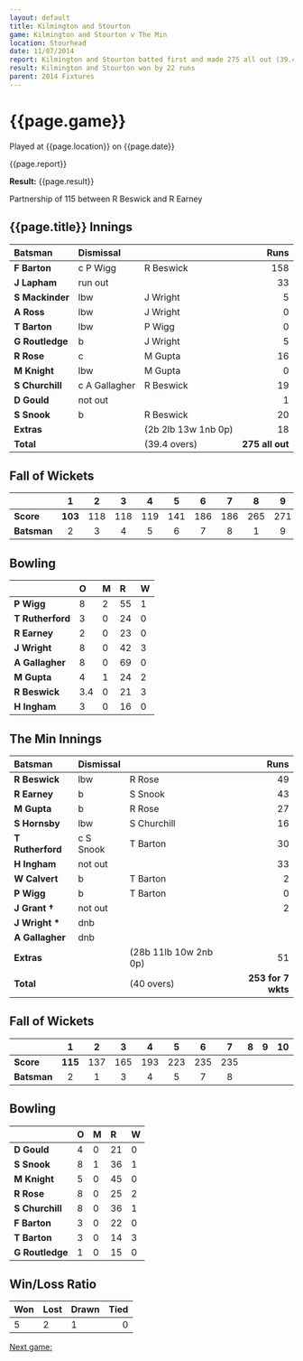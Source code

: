 ```yaml
---
layout: default
title: Kilmington and Stourton
game: Kilmington and Stourton v The Min
location: Stourhead
date: 11/07/2014
report: Kilmington and Stourton batted first and made 275 all out (39.4 overs). The Min replied with 253 for 7 wkts (40 overs) 
result: Kilmington and Stourton won by 22 runs
parent: 2014 Fixtures
---
```


# {{page.game}}

Played at {{page.location}} on {{page.date}}

{{page.report}}

**Result:** {{page.result}}

Partnership of 115 between R Beswick and R Earney

## {{page.title}} Innings

| Batsman | Dismissal |  | Runs |
|:---|:---|---|---:|
| **F Barton** | c P Wigg | R Beswick | 158 |
| **J Lapham** | run out |  | 33 |
| **S Mackinder** | lbw | J Wright | 5 |
| **A Ross** | lbw | J Wright | 0 |
| **T Barton** | lbw | P Wigg | 0 |
| **G Routledge** | b | J Wright | 5 |
| **R Rose** | c | M Gupta | 16 |
| **M Knight** | lbw | M Gupta | 0 |
| **S Churchill** | c A Gallagher | R Beswick | 19 |
| **D Gould** | not out |  | 1 |
| **S Snook** | b | R Beswick | 20 |
| **Extras** | | (2b 2lb 13w 1nb 0p) | 18 |
| **Total** | | (39.4 overs) | **275 all out** |

## Fall of Wickets

| | 1 | 2 | 3 | 4 | 5 | 6 | 7 | 8 | 9 | 10 |
|---|:---:|:---:|:---:|:---:|:---:|:---:|:---:|:---:|:---:|:---:|
| **Score** | **103** | 118 | 118 | 119 | 141 | 186 | 186 | 265 | 271 | 275 |
| **Batsman** | 2 | 3 | 4 | 5 | 6 | 7 | 8 | 1 | 9 | 11 |

## Bowling

| | O | M | R | W |
|---|:---|:---|:---|:---|
| **P Wigg** | 8 | 2 | 55 | 1 |
| **T Rutherford** | 3 | 0 | 24 | 0 |
| **R Earney** | 2 | 0 | 23 | 0 |
| **J Wright** | 8 | 0 | 42 | 3 |
| **A Gallagher** | 8 | 0 | 69 | 0 |
| **M Gupta** | 4 | 1 | 24 | 2 |
| **R Beswick** | 3.4 | 0 | 21 | 3 |
| **H Ingham** | 3 | 0 | 16 | 0 |

## The Min Innings

| Batsman | Dismissal |  | Runs |
|:---|:---|---|---:|
| **R Beswick** | lbw | R Rose | 49 |
| **R Earney** | b | S Snook | 43 |
| **M Gupta** | b | R Rose | 27 |
| **S Hornsby** | lbw | S Churchill | 16 |
| **T Rutherford** | c S Snook | T Barton | 30 |
| **H Ingham** | not out |  | 33 |
| **W Calvert** | b | T Barton | 2 |
| **P Wigg** | b | T Barton | 0 |
| **J Grant &#8224;** | not out |  | 2 |
| **J Wright &#42;** | dnb |  |  |
| **A Gallagher** | dnb |  |  |
| **Extras** | | (28b 11lb 10w 2nb 0p) | 51 |
| **Total** | | (40 overs) | **253 for 7 wkts** |

## Fall of Wickets

| | 1 | 2 | 3 | 4 | 5 | 6 | 7 | 8 | 9 | 10 |
|---|:---:|:---:|:---:|:---:|:---:|:---:|:---:|:---:|:---:|:---:|
| **Score** | **115** | 137 | 165 | 193 | 223 | 235 | 235 |  |  |  |
| **Batsman** | 2 | 1 | 3 | 4 | 5 | 7 | 8 |  |  |  |

## Bowling

| | O | M | R | W |
|---|:---|:---|:---|:---|
| **D Gould** | 4 | 0 | 21 | 0 |
| **S Snook** | 8 | 1 | 36 | 1 |
| **M Knight** | 5 | 0 | 45 | 0 |
| **R Rose** | 8 | 0 | 25 | 2 |
| **S Churchill** | 8 | 0 | 36 | 1 |
| **F Barton** | 3 | 0 | 22 | 0 |
| **T Barton** | 3 | 0 | 14 | 3 |
| **G Routledge** | 1 | 0 | 15 | 0 |

## Win/Loss Ratio

| Won | Lost | Drawn | Tied |
|:---|:---|:---|---:|
| 5 | 2 | 1 | 0 |

[Next game:]({{page.next}})
